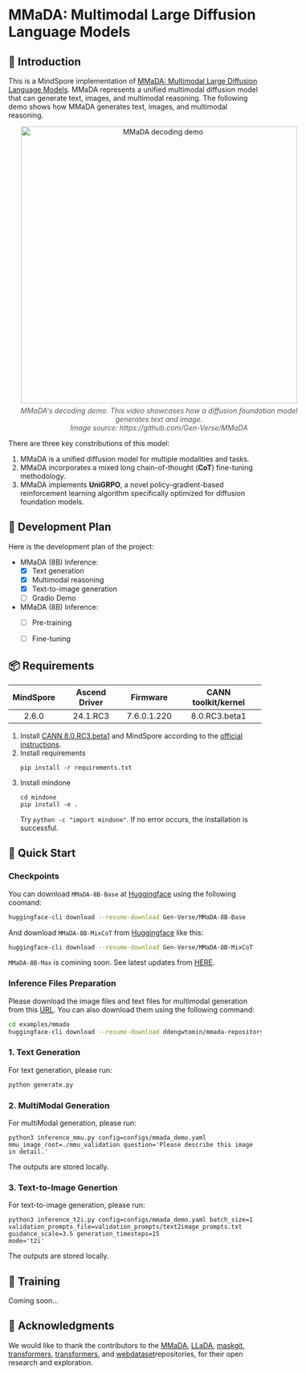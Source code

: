 # MMaDA: Multimodal Large Diffusion Language Models
## 🌌 Introduction
This is a MindSpore implementation of [MMaDA: Multimodal Large Diffusion Language Models](https://arxiv.org/abs/2505.15809). MMaDA represents a unified multimodal diffusion model that can generate text, images, and multimodal reasoning. The following demo shows how MMaDA generates text, images, and multimodal reasoning.

<div align="center" style="width: 600px; margin: auto;">
  <img src="https://github.com/Gen-Verse/MMaDA/blob/main/assets/showcase0.8.gif?raw=true" alt="MMaDA decoding demo" width="550" />
  <p style="font-style: italic; font-size: 14px; color: #555; margin-top: 6px;">
    MMaDA's decoding demo. This video showcases how a diffusion foundation model generates text and image.<br>
    Image source: https://github.com/Gen-Verse/MMaDA
  </p>
</div>

There are three key constributions of this model:

1. MMaDA is a unified diffusion model for multiple modalities and tasks.
2. MMaDA incorporates a mixed long chain-of-thought (**CoT**) fine-tuning methodology.
3. MMaDA implements **UniGRPO**, a novel policy-gradient-based reinforcement learning algorithm specifically optimized for diffusion foundation models.


## 📑 Development Plan

Here is the development plan of the project:

- MMaDA (8B) Inference:
    - [x] Text generation
    - [x] Multimodal reasoning
    - [x] Text-to-image generation
    - [ ] Gradio Demo
- MMaDA (8B) Inference:
    - [ ] Pre-training
    - [ ] Fine-tuning




## 📦 Requirements


<div align="center">

| MindSpore | Ascend Driver |  Firmware   | CANN toolkit/kernel |
|:---------:|:-------------:|:-----------:|:-------------------:|
|   2.6.0   |  24.1.RC3     | 7.6.0.1.220 |  8.0.RC3.beta1     |

</div>

1. Install
   [CANN 8.0.RC3.beta1](https://www.hiascend.com/developer/download/community/result?module=cann&cann=8.0.RC3.beta1)
   and MindSpore according to the [official instructions](https://www.mindspore.cn/install).
2. Install requirements
    ```shell
    pip install -r requirements.txt
    ```
3. Install mindone
    ```
    cd mindone
    pip install -e .
    ```
    Try `python -c "import mindone"`. If no error occurs, the installation is successful.

## 🚀 Quick Start

### Checkpoints

You can download `MMaDA-8B-Base` at [Huggingface](https://huggingface.co/Gen-Verse/MMaDA-8B-Base) using the following coomand:
```bash
huggingface-cli download --resume-download Gen-Verse/MMaDA-8B-Base
```

And download `MMaDA-8B-MixCoT` from [Huggingface](https://huggingface.co/Gen-Verse/MMaDA-8B-MixCoT) like this:

```bash
huggingface-cli download --resume-download Gen-Verse/MMaDA-8B-MixCoT
```

`MMaDA-8B-Max` is comining soon. See latest updates from [HERE](https://github.com/Gen-Verse/MMaDA/blob/main/README.md#-mmada-series-overview).

### Inference Files Preparation

Please download the image files and text files for multimodal generation from this [URL](https://huggingface.co/datasets/ddengwtomin/mmada-repository/tree/main). You can also download them using the following command:
```bash
cd examples/mmada
huggingface-cli download --resume-download ddengwtomin/mmada-repository --local-dir ./ --exclude "README.md" ".gitattributes" --repo-type dataset
```

### 1. Text Generation

For text generation, please run:
```bash
python generate.py
```

### 2. MultiModal Generation

For multiModal generation, please run:
```
python3 inference_mmu.py config=configs/mmada_demo.yaml mmu_image_root=./mmu_validation question='Please describe this image in detail.'
```

The outputs are stored locally.

### 3. Text-to-Image Genertion
For text-to-image generation, please run:
```
python3 inference_t2i.py config=configs/mmada_demo.yaml batch_size=1 validation_prompts_file=validation_prompts/text2image_prompts.txt guidance_scale=3.5 generation_timesteps=15
mode='t2i'
```
The outputs are stored locally.

## 🔧 Training

Coming soon...


## 🤝 Acknowledgments

We would like to thank the contributors to the [MMaDA](https://github.com/Gen-Verse/MMaDA), [LLaDA](https://github.com/ML-GSAI/LLaDA), [maskgit](https://github.com/google-research/maskgit), [transformers](https://github.com/huggingface/transformers), [transformers](https://github.com/huggingface/transformers), and [webdataset](https://github.com/webdataset/webdataset)repositories, for their open research and exploration.
